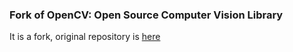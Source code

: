 ### Fork of OpenCV: Open Source Computer Vision Library

It is a fork, original repository is [here](https://github.com/Itseez/opencv)
